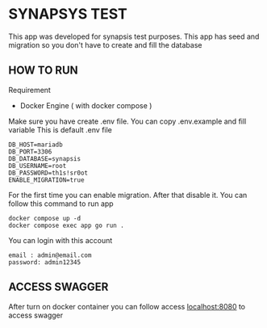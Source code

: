 # SYNAPSYS TEST
This app was developed for synapsis test purposes. This app has seed and migration so you don't have to create and fill the database

## HOW TO RUN
Requirement
 - Docker Engine ( with docker compose )

Make sure you have create .env file. You can copy .env.example and fill variable
This is default .env file

    DB_HOST=mariadb
    DB_PORT=3306
    DB_DATABASE=synapsis
    DB_USERNAME=root
    DB_PASSWORD=th1s!sr0ot
    ENABLE_MIGRATION=true

For the first time you can enable migration. After that disable it.
You can follow this command to run app

    docker compose up -d
    docker compose exec app go run .
  You can login with this account
  

    email : admin@email.com
    password: admin12345

## ACCESS SWAGGER
After turn on docker container you can follow access [localhost:8080](http://localhost:8080/) to access swagger
